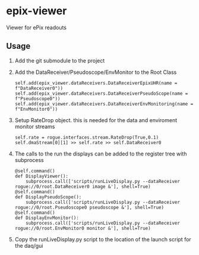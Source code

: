 # epix-viewer
Viewer for ePix readouts

## Usage

1. Add the git submodule to the project
2. Add the DataReceiver/Pseudoscope/EnvMonitor to the Root Class

    ```
    self.add(epix_viewer.dataReceivers.DataReceiverEpixUHR(name = f"DataReceiver0"))
    self.add(epix_viewer.dataReceivers.DataReceiverPseudoScope(name = f"Pseudoscope0"))
    self.add(epix_viewer.dataReceivers.DataReceiverEnvMonitoring(name = f"EnvMonitor0"))
    ```

3. Setup RateDrop object. this is needed for the data and enviroment monitor streams

    ```
    self.rate = rogue.interfaces.stream.RateDrop(True,0.1)
    self.dmaStream[0][1] >> self.rate >> self.DataReceiver0    
    ```

4. The calls to the run the displays can be added to the register tree with subprocess

    ```
    @self.command()
    def DisplayViewer():
        subprocess.call(['scripts/runLiveDisplay.py --dataReceiver rogue://0/root.DataReceiver0 image &'], shell=True)
    @self.command()
    def DisplayPseudoScope():
        subprocess.call(['scripts/runLiveDisplay.py --dataReceiver rogue://0/root.Pseudoscope0 pseudoscope &'], shell=True)
    @self.command()
    def DisplayEnvMonitor():
        subprocess.call(['scripts/runLiveDisplay.py --dataReceiver rogue://0/root.EnvMonitor0 monitor &'], shell=True)
    ```
5. Copy the runLiveDisplay.py script to the location of the launch script for the daq/gui